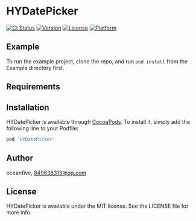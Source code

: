 # HYDatePicker

[![CI Status](https://img.shields.io/travis/oceanfive/HYDatePicker.svg?style=flat)](https://travis-ci.org/oceanfive/HYDatePicker)
[![Version](https://img.shields.io/cocoapods/v/HYDatePicker.svg?style=flat)](https://cocoapods.org/pods/HYDatePicker)
[![License](https://img.shields.io/cocoapods/l/HYDatePicker.svg?style=flat)](https://cocoapods.org/pods/HYDatePicker)
[![Platform](https://img.shields.io/cocoapods/p/HYDatePicker.svg?style=flat)](https://cocoapods.org/pods/HYDatePicker)

## Example

To run the example project, clone the repo, and run `pod install` from the Example directory first.

## Requirements

## Installation

HYDatePicker is available through [CocoaPods](https://cocoapods.org). To install
it, simply add the following line to your Podfile:

```ruby
pod 'HYDatePicker'
```

## Author

oceanfive, 849638313@qq.com

## License

HYDatePicker is available under the MIT license. See the LICENSE file for more info.
